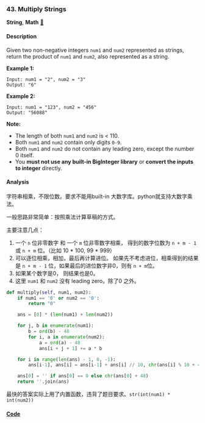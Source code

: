 ### 43. Multiply Strings

**String**, **Math**    [🧡](https://leetcode.com/problems/multiply-strings)    

#### Description

Given two non-negative integers `num1` and `num2` represented as strings, return the product of `num1` and `num2`, also represented as a string.

**Example 1:**

```
Input: num1 = "2", num2 = "3"
Output: "6"
```

**Example 2:**

```
Input: num1 = "123", num2 = "456"
Output: "56088"
```

**Note:**
- The length of both `num1` and `num2` is < 110.
- Both `num1` and `num2` contain only digits `0-9`.
- Both `num1` and `num2` do not contain any leading zero, except the number 0 itself.
- You **must not use any built-in BigInteger library** or **convert the inputs to integer** directly.

#### Analysis

字符串相乘，不限位数。要求不能用built-in 大数字库。python就支持大数字乘法。

一般思路非常简单：按照乘法计算草稿的方式。

主要注意几点：

1. 一个 `n` 位非零数字 和 一个 `m` 位非零数字相乘， 得到的数字位数为 `n + m - 1` 或 `n + m` 位。（比如 10 * 100, 99 * 999）
2. 可以逐位相乘，相加，最后再计算进位。 如果先不考虑进位，相乘得到的结果是 `n + m - 1` 位，如果最后的进位数字非0，则有 `n + m`位。
3. 如果某个数字是0， 则结果也是0。
4. 这里 `num1` 和 `num2` 没有 leading zero。除了0 之外。

```python
def multiply(self, num1, num2):
    if num1 == '0' or num2 == '0':
        return "0"

    ans = [0] * (len(num1) + len(num2))

    for j, b in enumerate(num1):
        b = ord(b) - 48
        for i, a in enumerate(num2):
            a = ord(a) - 48
            ans[i + j + 1] += a * b

    for i in range(len(ans) - 1, 0, -1):
        ans[i-1], ans[i] = ans[i-1] + ans[i] // 10, chr(ans[i] % 10 + 48)

    ans[0] = '' if ans[0] == 0 else chr(ans[0] + 48)
    return ''.join(ans)
```

最快的答案实际上用了内置函数，违背了题目要求。`str(int(num1) * int(num2))`

#### [Code](../python/43.%20Multiply%20Strings.py)
